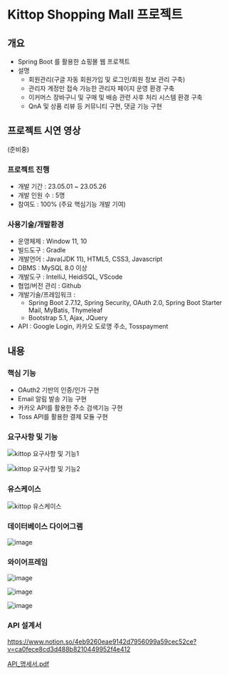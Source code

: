 # Kittop Shopping Mall 프로젝트

## 개요
  - Spring Boot 를 활용한 쇼핑몰 웹 프로젝트
  - 설명
    * 회원관리(구글 자동 회원가입 및 로그인/회원 정보 관리 구축)
    * 관리자 계정만 접속 가능한 관리자 페이지 운영 환경 구축
    * 이커머스 장바구니 및 구매 및 배송 관련 사후 처리 시스템 환경 구축
    * QnA 및 상품 리뷰 등 커뮤니티 구현, 댓글 기능 구현

## 프로젝트 시연 영상
  (준비중)

  ### 프로젝트 진행
  - 개발 기간 : 23.05.01 ~ 23.05.26
  - 개발 인원 수 : 5명
  - 참여도 : 100% (주요 핵심기능 개발 기여)
  
  ### 사용기술/개발환경
  - 운영체제 : Window 11, 10
  - 빌드도구 : Gradle
  - 개발언어 : Java(JDK 11), HTML5, CSS3, Javascript
  - DBMS : MySQL 8.0 이상
  - 개발도구 : IntelliJ, HeidiSQL, VScode
  - 협업/버전 관리 : Github
  - 개발기술/프레임워크 : 
    * Spring Boot 2.7.12, Spring Security, OAuth 2.0, Spring Boot Starter Mail, MyBatis, Thymeleaf
    * Bootstrap 5.1, Ajax, JQuery
  - API : Google Login, 카카오 도로명 주소, Tosspayment

 ## 내용
 
  ### 핵심 기능
  - OAuth2 기반의 인증/인가 구현
  - Email 알림 발송 기능 구현
  - 카카오 API를 활용한 주소 검색기능 구현
  - Toss API를 활용한 결제 모듈 구현

  ### 요구사항 및 기능
  
  ![kittop 요구사항 및 기능1](https://github.com/Seong-Hoon-Lim/Kittop/assets/108711069/5646b50e-2b50-4d5c-b3e1-2ab5973ab390)
  
  ![kittop 요구사항 및 기능2](https://github.com/Seong-Hoon-Lim/Kittop/assets/108711069/c116c785-1b9f-409f-b9cd-c0e83145fd06)  

  ### 유스케이스
  
  ![kittop 유스케이스](https://github.com/Seong-Hoon-Lim/Kittop/assets/108711069/5f6b12fe-7d23-40e0-aaee-bf35e7296fe0)
  
  ### 데이터베이스 다이어그램
  
  ![image](https://github.com/Seong-Hoon-Lim/Kittop/assets/108711069/7f672aad-cbd2-47b5-91ac-7e1046e2dc66)
  
  ### 와이어프레임
  
  ![image](https://github.com/Seong-Hoon-Lim/Kittop/assets/108711069/a1d41328-5441-4b92-8444-8487462fb0b6)
  
  ![image](https://github.com/Seong-Hoon-Lim/Kittop/assets/108711069/b17e4559-b540-41ae-b407-1a2f722ecf42)

  ![image](https://github.com/Seong-Hoon-Lim/Kittop/assets/108711069/9934451d-2625-4d7a-9014-64db77a61f3c)
  
  ### API 설계서
  
  https://www.notion.so/4eb9260eae9142d7956099a59cec52ce?v=ca0fece8cd3d488b8210449952f4e412
  
  [API_명세서.pdf](https://github.com/Seong-Hoon-Lim/Kittop/files/11781744/API_.pdf)
  
  



  
